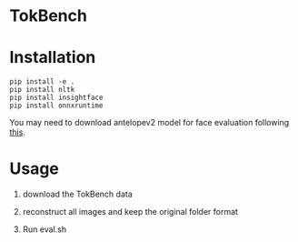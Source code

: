 # TokBench





# Installation

```
pip install -e .
pip install nltk
pip install insightface
pip install onnxruntime
```

You may need to download antelopev2 model for face evaluation following [this](https://github.com/deepinsight/insightface/issues/251).



# Usage

1. download the TokBench data

2. reconstruct all images and keep the original folder format
3. Run  eval.sh